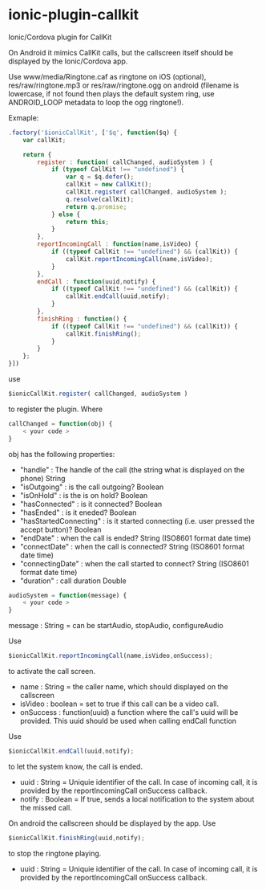 # ionic-plugin-callkit
Ionic/Cordova plugin for CallKit

On Android it mimics CallKit calls, but the callscreen itself should be displayed by the Ionic/Cordova app.

Use www/media/Ringtone.caf as ringtone on iOS (optional), res/raw/ringtone.mp3 or res/raw/ringtone.ogg on android (filename is lowercase, if not found then plays the default system ring, use ANDROID_LOOP metadata to loop the ogg ringtone!).

Exmaple:

```javascript
.factory('$ionicCallKit', ['$q', function($q) {
	var callKit;

	return {
		register : function( callChanged, audioSystem ) {
			if (typeof CallKit !== "undefined") {
				var q = $q.defer();
				callKit = new CallKit();
				callKit.register( callChanged, audioSystem );
				q.resolve(callKit);
				return q.promise;
			} else {
				return this;
			}
		},
		reportIncomingCall : function(name,isVideo) {
			if ((typeof CallKit !== "undefined") && (callKit)) {
				callKit.reportIncomingCall(name,isVideo);
			}
		},
		endCall : function(uuid,notify) {
			if ((typeof CallKit !== "undefined") && (callKit)) {
				callKit.endCall(uuid,notify);
			}
		},
		finishRing : function() {
			if ((typeof CallKit !== "undefined") && (callKit)) {
				callKit.finishRing();
			}
		}
	};
}])
```

use

```javascript
$ionicCallKit.register( callChanged, audioSystem )
```

to register the plugin. Where

```javascript
callChanged = function(obj) {
	< your code >
}
```

obj has the following properties:
* "handle" : The handle of the call (the string what is displayed on the phone) String
* "isOutgoing" : is the call outgoing? Boolean
* "isOnHold" : is the is on hold? Boolean
* "hasConnected" : is it connected? Boolean
* "hasEnded" : is it eneded? Boolean
* "hasStartedConnecting" : is it started connecting (i.e. user pressed the accept button)? Boolean
* "endDate" : when the call is ended? String (ISO8601 format date time)
* "connectDate" : when the call is connected? String (ISO8601 format date time)
* "connectingDate" : when the call started to connect? String (ISO8601 format date time)
* "duration" : call duration Double

```javascript
audioSystem = function(message) {
	< your code >
}
```
message : String = can be startAudio, stopAudio, configureAudio

Use 

```javascript
$ionicCallKit.reportIncomingCall(name,isVideo,onSuccess);
```

to activate the call screen.
* name : String = the caller name, which should displayed on the callscreen
* isVideo : boolean = set to true if this call can be a video call.
* onSuccess : function(uuid) a function where the call's uuid will be provided. This uuid should be used when calling endCall function

Use

```javascript
$ionicCallKit.endCall(uuid,notify);
```

to let the system know, the call is ended.

* uuid : String = Uniquie identifier of the call. In case of incoming call, it is provided by the reportIncomingCall onSuccess callback.
* notify : Boolean = If true, sends a local notification to the system about the missed call.

On android the callscreen should be displayed by the app. Use

```javascript
$ionicCallKit.finishRing(uuid,notify);
```

to stop the ringtone playing.

* uuid : String = Uniquie identifier of the call. In case of incoming call, it is provided by the reportIncomingCall onSuccess callback.
